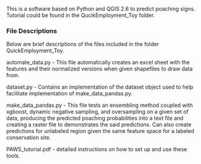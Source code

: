 This is a software based on Python and QGIS 2.6 to predict poaching signs. Tutorial could be found in the QucikEmployment_Toy folder.

### File Descriptions
Below are brief descriptions of the files included in the folder QuickEmployment_Toy. 

automate_data.py - This file automatically creates an excel sheet with the features and their normalized versions when given shapefiles to draw data from.

dataset.py - Contains an implementation of the dataset object used to help facilitate implementation of make_data_pandas.py.

make_data_pandas.py - This file tests an ensembling method coupled with xgboost, dynamic negative sampling, and oversampling on a given set of data, producing the predicted poaching probabilities into a text file and creating a raster file to demonstrates the said predictions. Can also create predictions for unlabeled region given the same feature space for a labeled conservation site.

PAWS_tutorial.pdf - detailed instructions on how to set up and use these tools.


